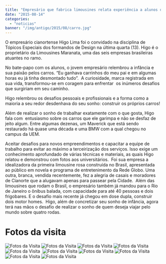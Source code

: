 ```yaml
---
title: "Empresário que fabrica limousines relata experiência a alunos de Design"
date: "2015-08-14"
categories: 
  - "noticias"
banner: "/img/antigo/2015/08/carro.jpg"
---
```


O empresário cianortense Higo Lima foi o convidado na disciplina de Tópicos Especiais dos formandos de Design na última quarta (13). Higo é o proprietário da Limousines Maranata, uma das seis empresas brasileiras atuantes no ramo.

<!-- more -->

No bate-papo com os alunos, o jovem empresário relembrou a infância e sua paixão pelos carros. “Eu ganhava carrinhos do meu pai e em algumas horas eu já tinha desmontado tudo”.  A curiosidade, marca registrada em sua vida, transformou-se em coragem para enfrentar  os inúmeros desafios que surgiriam em seu caminho.

Higo relembrou os desafios pessoais e profissionais e a forma como a maioria a seu redor desdenhava do seu sonho: construir os próprios carros!

Além de realizar o sonho de trabalhar exatamente com o que gosta, Higo fala com  entusiasmo sobre os carros que ele garimpa e não se desfaz de jeito algum. Entre algumas dezenas, um Maverick que está sendo restaurado há quase uma década e uma BMW com a qual chegou no campus da UEM.

Aceitar desafios para novos empreendimentos e capacitar a equipe de trabalho para evitar ao máximo a terceirização dos serviços. Isso exige um conhecimento aprofundado de várias técnicas e materiais, as quais Higo relatou e demonstrou com fotos aos universitários.  Foi sua empresa a idealizadora da primeira limousine rosa construída no Brasil, apresentada ao público em novela e programa de entretenimento da Rede Globo. Uma outra, branca, vendida recentemente, fez a alegria de casais e moradores de Cianorte que a alugavam apenas para passear pela Cidade.  Além das limousines que rodam o Brasil, o empresário também já mandou para o Rio de Janeiro o ônibus balada, com capacidade para até 40 pessoas e dois frigobares. E o desafio mais recente já chegou em dose dupla, construir dois motor homes.  Higo, além de concretizar seu sonho de infância, agora terá nas mãos o desafio de realizar o sonho de quem deseja viajar pelo mundo sobre quatro rodas.


# Fotos da visita

![Fotos da Visita](/img/antigo/2015/08/3.jpg)
![Fotos da Visita](/img/antigo/2015/08/4.jpg)
![Fotos da Visita](/img/antigo/2015/08/10369190_740848592603044_8506828969306799248_n.jpg)
![Fotos da Visita](/img/antigo/2015/08/10570350_653284621445221_8030463019910557248_n.jpg)
![Fotos da Visita](/img/antigo/2015/08/316396_105911459515876_421133641_n.jpg) 
![Fotos da Visita](/img/antigo/2015/08/1910521_682808981826118_1545162090583242595_n.jpg) 
![Fotos da Visita](/img/antigo/2015/08/10373986_739816566039580_3690259042840304458_n.jpg)
![Fotos da Visita](/img/antigo/2015/08/10446717_746236768730893_6474561166841618916_n.jpg)  
![Fotos da Visita](/img/antigo/2015/08/10603723_673655326074817_6611239678328659328_n.jpg)
![Fotos da Visita](/img/antigo/2015/08/carro.jpg)